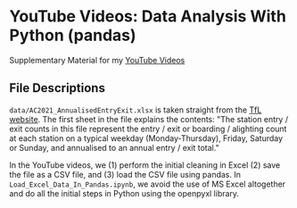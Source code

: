 # YouTube Videos: Data Analysis With Python (pandas)
 Supplementary Material for my [YouTube Videos](https://youtube.com/playlist?list=PLCZPLPOZkkjaTIDFjWmMWZZrsazv15z_J)

## File Descriptions <a name="files"></a>

`data/AC2021_AnnualisedEntryExit.xlsx` is taken straight from the [TfL website]( http://crowding.data.tfl.gov.uk/Annual%20Station%20Counts/2021/AC2021_AnnualisedEntryExit.xlsx). The first sheet in the file explains the contents: "The station entry / exit counts in this file represent the entry / exit or boarding / alighting count at each station on a typical weekday (Monday-Thursday), Friday, Saturday or Sunday, and annualised to an annual entry / exit total."

In the YouTube videos, we (1) perform the initial cleaning in Excel (2) save the file as a CSV file, and (3) load the CSV file using pandas.
In `Load_Excel_Data_In_Pandas.ipynb`, we avoid the use of MS Excel altogether and do all the initial steps in Python using the openpyxl library. 


